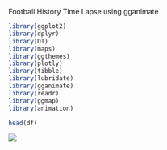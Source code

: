 Football History Time Lapse using gganimate

```r
library(ggplot2)
library(dplyr)
library(DT)
library(maps)
library(ggthemes)
library(plotly)
library(tibble)
library(lubridate)
library(gganimate)
library(readr)
library(ggmap)
library(animation)
```



```r
head(df)
```


 ![](https://github.com/hi5sahil/hi5sahil.github.io/upload/master/_posts/football_history_timelapse.gif)
